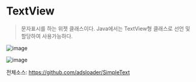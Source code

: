 # TextView
>문자표시를 하는 위젯 클래스이다. Java에서는 TextView형 클래스로 선언 및 할당하여 사용가능하다. 

![image](https://user-images.githubusercontent.com/12086377/27845434-6cc07e7c-616a-11e7-8dee-e6f3cbb51e4a.png)

  ![image](https://user-images.githubusercontent.com/12086377/27845468-a739e566-616a-11e7-99ef-30bef1a11dc5.png)

전체소스: 
https://github.com/adsloader/SimpleText
